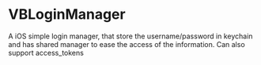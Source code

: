VBLoginManager
==============

A iOS simple login manager, that store the username/password in keychain and has shared manager to ease the access of the information. Can also support access_tokens
